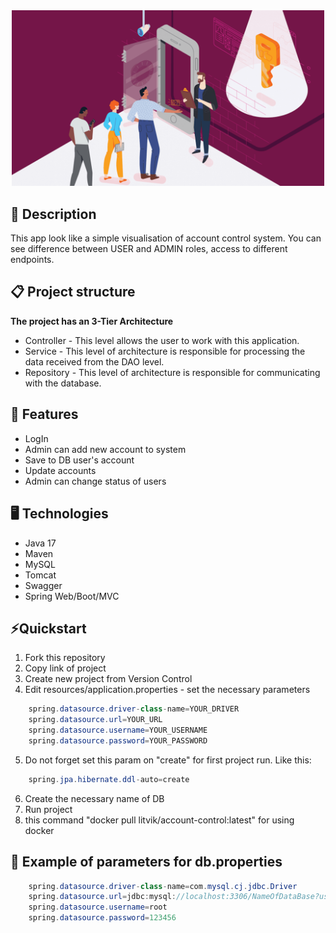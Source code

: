 <div id="header" align="center">
  <img src="src/main/resources/images-for-readme/secure-social-media-password-credential-account-management.png" width="500"/>
</div>

## 📖 Description
This app look like a simple visualisation of account control system.
You can see difference between USER and ADMIN roles, access to different endpoints.


## 📋 Project structure
**The project has an 3-Tier Architecture**
- Controller - This level allows the user to work with this application.
- Service - This level of architecture is responsible for processing the data received from the DAO level.
- Repository - This level of architecture is responsible for communicating with the database.

## 🎯 Features
- LogIn
- Admin can add new account to system
- Save to DB user's account
- Update accounts
- Admin can change status of users

## 🖥️ Technologies
- Java 17
- Maven
- MySQL
- Tomcat
- Swagger
- Spring Web/Boot/MVC

## ⚡️Quickstart
1. Fork this repository
2. Copy link of project
3. Create new project from Version Control
4. Edit resources/application.properties - set the necessary parameters
``` java
    spring.datasource.driver-class-name=YOUR_DRIVER
    spring.datasource.url=YOUR_URL
    spring.datasource.username=YOUR_USERNAME
    spring.datasource.password=YOUR_PASSWORD
```
5. Do not forget set this param on "create" for first project run. Like this:
``` java
    spring.jpa.hibernate.ddl-auto=create
```
6. Create the necessary name of DB
7. Run project
8. this command "docker pull litvik/account-control:latest" for using docker

## 👀 Example of parameters for db.properties
``` java
    spring.datasource.driver-class-name=com.mysql.cj.jdbc.Driver
    spring.datasource.url=jdbc:mysql://localhost:3306/NameOfDataBase?useUnicode=true&serverTimezone=UTC
    spring.datasource.username=root
    spring.datasource.password=123456
```
